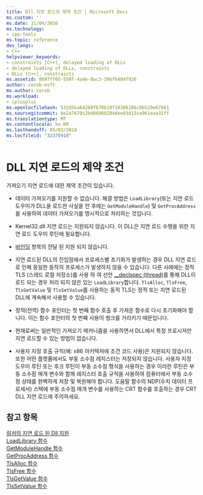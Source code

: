 ```yaml
---
title: Dll 지연 로드의 제약 조건 | Microsoft Docs
ms.custom: ''
ms.date: 11/04/2016
ms.technology:
- cpp-tools
ms.topic: reference
dev_langs:
- C++
helpviewer_keywords:
- constraints [C++], delayed loading of DLLs
- delayed loading of DLLs, constraints
- DLLs [C++], constraints
ms.assetid: 0097ff65-550f-4a4e-8ac3-39bf6404f926
author: corob-msft
ms.author: corob
ms.workload:
- cplusplus
ms.openlocfilehash: 532d5ba64288fb70b19f10386186c0b520e67661
ms.sourcegitcommit: be2a7679c2bd80968204dee03d13ca961eaa31ff
ms.translationtype: MT
ms.contentlocale: ko-KR
ms.lasthandoff: 05/03/2018
ms.locfileid: "32375918"
---
```

# <a name="constraints-of-delay-loading-dlls"></a>DLL 지연 로드의 제약 조건
가져오기 지연 로드에 대한 제약 조건이 있습니다.  
  
-   데이터 가져오기를 지원할 수 없습니다. 해결 방법은 `LoadLibrary`(또는 지연 로드 도우미가 DLL을 로드한 사실을 안 후에는 `GetModuleHandle`) 및 `GetProcAddress`를 사용하여 데이터 가져오기를 명시적으로 처리하는 것입니다.  
  
-   Kernel32.dll 지연 로드는 지원되지 않습니다. 이 DLL은 지연 로드 수행을 위한 지연 로드 도우미 루틴에 필요합니다.  
  
-   [바인딩](../../build/reference/binding-imports.md) 항목의 전달 된 지원 되지 않습니다.  
  
-   지연 로드된 DLL의 진입점에서 프로세스별 초기화가 발생하는 경우 DLL 지연 로드로 인해 동일한 동작의 프로세스가 발생하지 않을 수 있습니다. 다른 사례에는 정적 TLS (스레드 로컬 저장소)를 사용 하 여 선언 [__declspec (thread)](../../cpp/thread.md)를 통해 DLL이 로드 되는 경우 처리 되지 않은 있는 `LoadLibrary`합니다. `TlsAlloc`, `TlsFree`, `TlsGetValue` 및 `TlsSetValue`를 사용하는 동적 TLS는 정적 또는 지연 로드된 DLL에 계속해서 사용할 수 있습니다.  
  
-   정적(전역) 함수 포인터는 첫 번째 함수 호출 후 가져온 함수로 다시 초기화해야 합니다. 이는 함수 포인터의 첫 번째 사용이 썽크를 가리키기 때문입니다.  
  
-   현재로써는 일반적인 가져오기 메커니즘을 사용하면서 DLL에서 특정 프로시저만 지연 로드할 수 있는 방법이 없습니다.  
  
-   사용자 지정 호출 규칙(예: x86 아키텍처에 조건 코드 사용)은 지원되지 않습니다. 또한 어떤 플랫폼에서도 부동 소수점 레지스터는 저장되지 않습니다. 사용자 지정 도우미 루틴 또는 후크 루틴이 부동 소수점 형식을 사용하는 경우 이러한 루틴은 부동 소수점 매개 변수와 함께 레지스터 호출 규칙을 사용하여 컴퓨터에서 부동 소수점 상태를 완벽하게 저장 및 복원해야 합니다. 도움말 함수의 NDP(수치 데이터 프로세서) 스택에 부동 소수점 매개 변수를 사용하는 CRT 함수를 호출하는 경우 CRT DLL 지연 로드에 주의하세요.  
  
## <a name="see-also"></a>참고 항목  
 [링커의 지연 로드 된 Dll 지원](../../build/reference/linker-support-for-delay-loaded-dlls.md)   
 [LoadLibrary 함수](http://msdn.microsoft.com/library/windows/desktop/ms684175.aspx)   
 [GetModuleHandle 함수](http://msdn.microsoft.com/library/windows/desktop/ms683199.aspx)   
 [GetProcAddress 함수](http://msdn.microsoft.com/library/windows/desktop/ms683212.aspx)   
 [TlsAlloc 함수](http://msdn.microsoft.com/library/windows/desktop/ms686801.aspx)   
 [TlsFree 함수](http://msdn.microsoft.com/library/windows/desktop/ms686804.aspx)   
 [TlsGetValue 함수](http://msdn.microsoft.com/library/windows/desktop/ms686812.aspx)   
 [TlsSetValue 함수](http://msdn.microsoft.com/library/windows/desktop/ms686818.aspx)